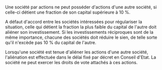 Une société par actions ne peut posséder d'actions d'une autre société, si celle-ci détient une fraction de son capital supérieure à 10 %.

A défaut d'accord entre les sociétés intéressées pour régulariser la situation, celle qui détient la fraction la plus faible du capital de l'autre doit aliéner son investissement. Si les investissements réciproques sont de la même importance, chacune des sociétés doit réduire le sien, de telle sorte qu'il n'excède pas 10 % du capital de l'autre.

Lorsqu'une société est tenue d'aliéner les actions d'une autre société, l'aliénation est effectuée dans le délai fixé par décret en Conseil d'Etat. La société ne peut exercer les droits de vote attachés à ces actions.
